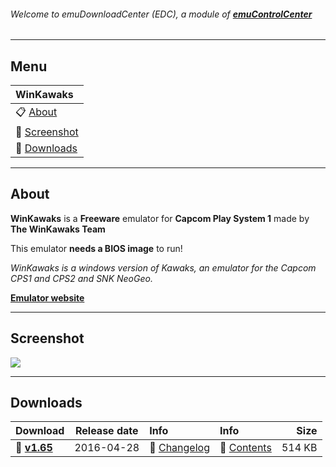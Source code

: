 ###### Welcome to emuDownloadCenter (EDC), a module of [**emuControlCenter**](https://github.com/PhoenixInteractiveNL/emuControlCenter/wiki/)
***
## Menu
| **WinKawaks** |
|:---------|
| :clipboard: [About](#about) |
| :sunrise: [Screenshot](#screenshot) |
| :floppy_disk: [Downloads](#downloads) |
***
## About
**WinKawaks** is a **Freeware** emulator for **Capcom Play System 1** made by **The WinKawaks Team**

This emulator **needs a BIOS image** to run!

_WinKawaks is a windows version of Kawaks, an emulator for the Capcom CPS1 and CPS2 and SNK NeoGeo._

[**Emulator website**](http://www.winkawaks.org/)
***
## Screenshot
![](https://raw.githubusercontent.com/PhoenixInteractiveNL/emuDownloadCenter/master/downloadhooks/winkawaks/winkawaks_screen.jpg)
***
## Downloads
| Download | Release date  | Info       | Info       | Size       |
|:---------|:-------------:|:-----------|:-----------|-----------:|
| :floppy_disk: [**v1.65**](https://github.com/PhoenixInteractiveNL/edc-repo0003/raw/master/winkawks/1.65.7z) | 2016-04-28 | :page_facing_up: [Changelog](https://github.com/PhoenixInteractiveNL/edc-repo0003/blob/master/winkawaks/1.65_changelog.txt) | :mag_right: [Contents](https://github.com/PhoenixInteractiveNL/edc-repo0003/blob/master/winkawaks/1.65_contents.txt) | 514 KB |
